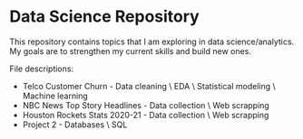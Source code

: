 # Data Science Repository
This repository contains topics that I am exploring in data science/analytics. My goals are to strengthen my current skills and build new ones.

File descriptions: 

* Telco Customer Churn - Data cleaning \ EDA \ Statistical modeling \ Machine learning
* NBC News Top Story Headlines - Data collection \  Web scrapping
* Houston Rockets Stats 2020-21 - Data collection \ Web scrapping 
* Project 2 - Databases \ SQL  
